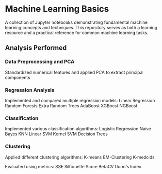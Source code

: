 # Machine Learning Basics
A collection of Jupyter notebooks demonstrating fundamental machine learning concepts and techniques. This repository serves as both a learning resource and a practical reference for common machine learning tasks.

## Analysis Performed

### Data Preprocessing and PCA
Standardized numerical features and applied PCA to extract principal components

### Regression Analysis
Implemented and compared multiple regression models:
Linear Regression
Random Forests
Extra Random Trees
AdaBoost
XGBoost
NGBoost

### Classification
Implemented various classification algorithms:
Logistic Regression
Naive Bayes
KNN
Linear SVM
Kernel SVM
Decision Trees

### Clustering
Applied different clustering algorithms:
K-means
EM-Clustering
K-medoids

Evaluated using metrics:
SSE
Silhouette Score
BetaCV
Dunn's Index
